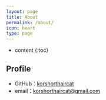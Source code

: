 ```yaml
---
layout: page
title: About
permalink: /about/
icon: heart
type: page
---
```


* content
{:toc}

## Profile
* GitHub：[korshorthaircat](https://github.com/korshorthaircat)
* email：korshorthaircat@gmail.com

